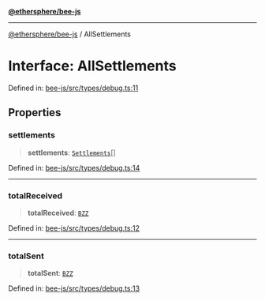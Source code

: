 [**@ethersphere/bee-js**](../Overview.md)

***

[@ethersphere/bee-js](../Overview.md) / AllSettlements

# Interface: AllSettlements

Defined in: [bee-js/src/types/debug.ts:11](https://github.com/ethersphere/bee-js/blob/3abbe2b1b264d6b586511a56e93badb2236bd09d/src/types/debug.ts#L11)

## Properties

### settlements

> **settlements**: [`Settlements`](Settlements.md)[]

Defined in: [bee-js/src/types/debug.ts:14](https://github.com/ethersphere/bee-js/blob/3abbe2b1b264d6b586511a56e93badb2236bd09d/src/types/debug.ts#L14)

***

### totalReceived

> **totalReceived**: [`BZZ`](../classes/BZZ.md)

Defined in: [bee-js/src/types/debug.ts:12](https://github.com/ethersphere/bee-js/blob/3abbe2b1b264d6b586511a56e93badb2236bd09d/src/types/debug.ts#L12)

***

### totalSent

> **totalSent**: [`BZZ`](../classes/BZZ.md)

Defined in: [bee-js/src/types/debug.ts:13](https://github.com/ethersphere/bee-js/blob/3abbe2b1b264d6b586511a56e93badb2236bd09d/src/types/debug.ts#L13)
